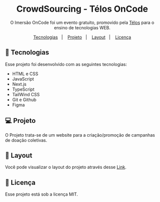 <h1 align="center"> CrowdSourcing - Télos OnCode</h1>

<p align="center">
O Imersão OnCode foi um evento gratuito, promovido pela <a href="https://aluno.telosconecta.com/">Télos</a> para o ensino de tecnologias WEB. <br/>
</p>

<p align="center">
  <a href="#-tecnologias">Tecnologias</a>&nbsp;&nbsp;&nbsp;|&nbsp;&nbsp;&nbsp;
  <a href="#-projeto">Projeto</a>&nbsp;&nbsp;&nbsp;|&nbsp;&nbsp;&nbsp;
  <a href="#-layout">Layout</a>&nbsp;&nbsp;&nbsp;|&nbsp;&nbsp;&nbsp;
  <a href="#memo-licença">Licença</a>
</p>

## 🚀 Tecnologias

Esse projeto foi desenvolvido com as seguintes tecnologias:

- HTML e CSS
- JavaScript
- Next.js
- TypeScript
- TailWind CSS
- Git e Github
- Figma

## 💻 Projeto

O Projeto trata-se de um website para a criação/promoção de campanhas de doação coletivas.

## 🔖 Layout

Você pode visualizar o layout do projeto através desse [Link](https://www.figma.com/file/IY3csTLLxipatx95wsXr3d/T%C3%A9los-Crowdsourcing?type=design&node-id=5-9367&mode=design).

## :memo: Licença

Esse projeto está sob a licença MIT.
